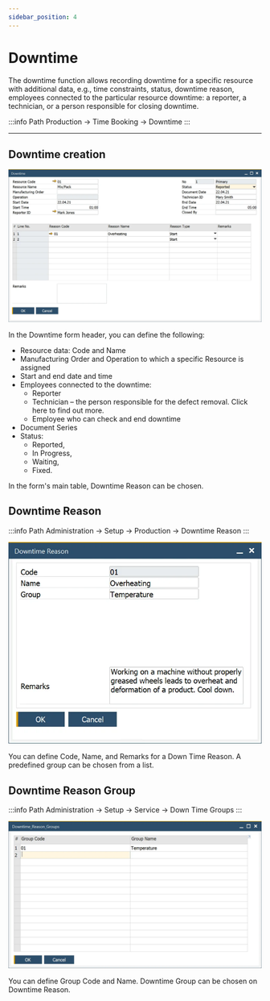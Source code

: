 ```yaml
---
sidebar_position: 4
---
```


# Downtime

The downtime function allows recording downtime for a specific resource with additional data, e.g., time constraints, status, downtime reason, employees connected to the particular resource downtime: a reporter, a technician, or a person responsible for closing downtime.

:::info Path
    Production → Time Booking → Downtime
:::

---

## Downtime creation

![Downtime](./media/downtime/downtime.webp)

In the Downtime form header, you can define the following:

- Resource data: Code and Name
- Manufacturing Order and Operation to which a specific Resource is assigned
- Start and end date and time
- Employees connected to the downtime:
  - Reporter
  - Technician – the person responsible for the defect removal. Click here to find out more.
  - Employee who can check and end downtime
- Document Series
- Status:
  - Reported,
  - In Progress,
  - Waiting,
  - Fixed.

In the form's main table, Downtime Reason can be chosen.

## Downtime Reason

:::info Path
    Administration → Setup → Production → Downtime Reason
:::

![Downtime Reason](./media/downtime/downtime-reason.webp)

You can define Code, Name, and Remarks for a Down Time Reason. A predefined group can be chosen from a list.

## Downtime Reason Group

:::info Path
    Administration → Setup → Service → Down Time Groups
:::

![Downtime Reason Group](./media/downtime/downtime-reason-group.webp)

You can define Group Code and Name. Downtime Group can be chosen on Downtime Reason.
